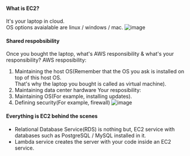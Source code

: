 #### What is EC2?
It's your laptop in cloud.</br>
OS options avaialable are linux / windows / mac.
![image](https://github.com/user-attachments/assets/eb19ea27-0f26-46ee-ac64-5fc9cb5a44e0)

#### Shared respobsibility
Once you bought the laptop, what's AWS responsibility & what's your responsibility?
AWS resposibility:
1. Maintaining the host OS(Remember that the OS you ask is installed on top of this host OS.</br>
   That's why the laptop you bought is called as virtual machine).
2. Maintaining data center hardware
Your resposibility:
1. Maintaining OS(For example, installing updates).
2. Defining security(For example, firewall)
![image](https://github.com/user-attachments/assets/54a77cee-9c3e-47d8-a9cc-c87a1790fae1)

#### Everything is EC2 behind the scenes
- Relational Database Service(RDS) is nothing but, EC2 service with databases such as PostgreSQL / MySQL installed in it.
- Lambda service creates the server with your code inside an EC2 service.
